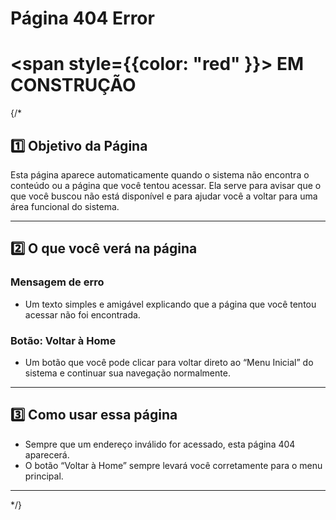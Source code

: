 

#  Página 404 Error

#  <span style={{color: "red" }}>  EM CONSTRUÇÃO </span>

{/*

## 1️⃣ Objetivo da Página 
Esta página aparece automaticamente quando o sistema não encontra o conteúdo ou a página que você tentou acessar. Ela serve para avisar que o que você buscou não está disponível e para ajudar você a voltar para uma área funcional do sistema.

---

## 2️⃣ O que você verá na página

### Mensagem de erro  
- Um texto simples e amigável explicando que a página que você tentou acessar não foi encontrada.

### Botão: Voltar à Home  
- Um botão que você pode clicar para voltar direto ao “Menu Inicial” do sistema e continuar sua navegação normalmente.

---

## 3️⃣ Como usar essa página

- Sempre que um endereço inválido for acessado, esta página 404 aparecerá.  
- O botão “Voltar à Home” sempre levará você corretamente para o menu principal.

---



*/}
